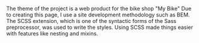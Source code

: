 The theme of the project is a web product for the bike shop "My Bike"
Due to creating this page, I use a site development methodology such as BEM.
The SCSS extension, which is one of the syntactic forms of the Sass preprocessor, was used to write the styles.
Using SCSS made things easier with features like nesting and mixins.


